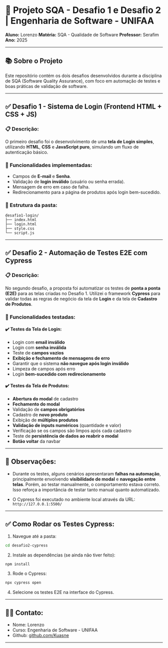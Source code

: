 # 📌 Projeto SQA - Desafio 1 e Desafio 2 | Engenharia de Software - UNIFAA

**Aluno:** Lorenzo
**Matéria:** SQA - Qualidade de Software
**Professor:** Serafim
**Ano:** 2025

---

## 📚 Sobre o Projeto

Este repositório contém os dois desafios desenvolvidos durante a disciplina de SQA (Software Quality Assurance), com foco em automação de testes e boas práticas de validação de software.

---

## ✅ Desafio 1 - Sistema de Login (Frontend HTML + CSS + JS)

### 📋 Descrição:

O primeiro desafio foi o desenvolvimento de uma **tela de Login simples**, utilizando **HTML**, **CSS** e **JavaScript puro**, simulando um fluxo de autenticação básico.

### 🌟 Funcionalidades implementadas:

* Campos de **E-mail** e **Senha**.
* Validação de **login inválido** (usuário ou senha errada).
* Mensagem de erro em caso de falha.
* Redirecionamento para a página de produtos após login bem-sucedido.

### 🔧 Estrutura da pasta:

```
desafio1-login/
├── index.html
├── login.html
├── style.css
└── script.js
```

---

## ✅ Desafio 2 - Automação de Testes E2E com Cypress

### 📋 Descrição:

No segundo desafio, a proposta foi automatizar os testes de **ponta a ponta (E2E)** para as telas criadas no Desafio 1.
Utilizei o framework **Cypress** para validar todas as regras de negócio da tela de **Login** e da tela de **Cadastro de Produtos**.

### 🌟 Funcionalidades testadas:

#### ✔️ Testes da Tela de Login:

* Login com **email inválido**
* Login com **senha inválida**
* Teste de **campos vazios**
* **Exibição e fechamento de mensagens de erro**
* Garantir que o sistema **não navegue após login inválido**
* Limpeza de campos após erro
* Login **bem-sucedido com redirecionamento**

#### ✔️ Testes da Tela de Produtos:

* **Abertura do modal** de cadastro
* **Fechamento do modal**
* Validação de **campos obrigatórios**
* Cadastro de **novo produto**
* Exibição de **múltiplos produtos**
* **Validação de inputs numéricos** (quantidade e valor)
* Verificação se os campos são limpos após cada cadastro
* Teste de **persistência de dados ao reabrir o modal**
* **Botão voltar** da navbar

---

## 👷️ Observações:

* Durante os testes, alguns cenários apresentaram **falhas na automação**, principalmente envolvendo **visibilidade de modal** e **navegação entre telas**.
  Porém, ao testar manualmente, o comportamento estava correto. Isso reforça a importância de testar tanto manual quanto automatizado.

* O Cypress foi executado no ambiente local através da URL:
  `http://127.0.0.1:5500/`

---

## ✅ Como Rodar os Testes Cypress:

1. Navegue até a pasta:

```bash
cd desafio2-cypress
```

2. Instale as dependências (se ainda não tiver feito):

```bash
npm install
```

3. Rode o Cypress:

```bash
npx cypress open
```

4. Selecione os testes E2E na interface do Cypress.

---

## 👨‍💻 Contato:

* Nome: Lorenzo
* Curso: Engenharia de Software - UNIFAA
* Github: [github.com/Kuasne](https://github.com/Kuasne)

---
